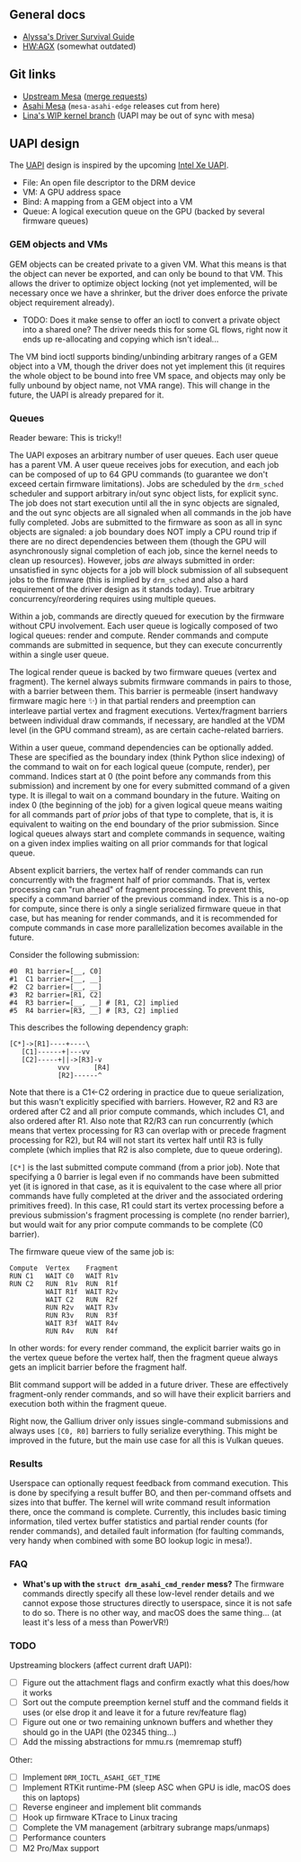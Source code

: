 ## General docs
* [Alyssa's Driver Survival Guide](https://rosenzweig.io/AlyssasDriverSurvivalGuide.txt)
* [HW:AGX](HW:AGX.md) (somewhat outdated)

## Git links
* [Upstream Mesa](https://gitlab.freedesktop.org/mesa/mesa) ([merge requests](https://gitlab.freedesktop.org/mesa/mesa/-/merge_requests?label_name%5B%5D=asahi))
* [Asahi Mesa](https://gitlab.freedesktop.org/asahi/mesa) (`mesa-asahi-edge` releases cut from here)
* [Lina's WIP kernel branch](https://github.com/AsahiLinux/linux/tree/gpu/rust-wip) (UAPI may be out of sync with mesa)

## UAPI design

The [UAPI](https://github.com/AsahiLinux/linux/blob/asahi-wip/include/uapi/drm/asahi_drm.h) design is inspired by the upcoming [Intel Xe UAPI](https://cgit.freedesktop.org/drm/drm-xe/tree/include/uapi/drm/xe_drm.h?h=drm-xe-next).

* File: An open file descriptor to the DRM device
* VM: A GPU address space
* Bind: A mapping from a GEM object into a VM
* Queue: A logical execution queue on the GPU (backed by several firmware queues)

### GEM objects and VMs

GEM objects can be created private to a given VM. What this means is that the object can never be exported, and can only be bound to that VM. This allows the driver to optimize object locking (not yet implemented, will be necessary once we have a shrinker, but the driver does enforce the private object requirement already).

* TODO: Does it make sense to offer an ioctl to convert a private object into a shared one? The driver needs this for some GL flows, right now it ends up re-allocating and copying which isn't ideal...

The VM bind ioctl supports binding/unbinding arbitrary ranges of a GEM object into a VM, though the driver does not yet implement this (it requires the whole object to be bound into free VM space, and objects may only be fully unbound by object name, not VMA range). This will change in the future, the UAPI is already prepared for it.

### Queues

Reader beware: This is tricky!!

The UAPI exposes an arbitrary number of user queues. Each user queue has a parent VM. A user queue receives jobs for execution, and each job can be composed of up to 64 GPU commands (to guarantee we don't exceed certain firmware limitations). Jobs are scheduled by the `drm_sched` scheduler and support arbitrary in/out sync object lists, for explicit sync. The job does not start execution until all the in sync objects are signaled, and the out sync objects are all signaled when all commands in the job have fully completed. Jobs are submitted to the firmware as soon as all in sync objects are signaled: a job boundary does NOT imply a CPU round trip if there are no direct dependencies between them (though the GPU will asynchronously signal completion of each job, since the kernel needs to clean up resources). However, jobs *are* always submitted in order: unsatisfied in sync objects for a job will block submission of all subsequent jobs to the firmware (this is implied by `drm_sched` and also a hard requirement of the driver design as it stands today). True arbitrary concurrency/reordering requires using multiple queues.

Within a job, commands are directly queued for execution by the firmware without CPU involvement. Each user queue is logically composed of two logical queues: render and compute. Render commands and compute commands are submitted in sequence, but they can execute concurrently within a single user queue.

The logical render queue is backed by two firmware queues (vertex and fragment). The kernel always submits firmware commands in pairs to those, with a barrier between them. This barrier is permeable (insert handwavy firmware magic here ✨) in that partial renders and preemption can interleave partial vertex and fragment executions. Vertex/fragment barriers between individual draw commands, if necessary, are handled at the VDM level (in the GPU command stream), as are certain cache-related barriers.

Within a user queue, command dependencies can be optionally added. These are specified as the boundary index (think Python slice indexing) of the command to wait on for each logical queue (compute, render), per command. Indices start at 0 (the point before any commands from this submission) and increment by one for every submitted command of a given type. It is illegal to wait on a command boundary in the future. Waiting on index 0 (the beginning of the job) for a given logical queue means waiting for all commands part of *prior* jobs of that type to complete, that is, it is equivalent to waiting on the end boundary of the prior submission. Since logical queues always start and complete commands in sequence, waiting on a given index implies waiting on all prior commands for that logical queue.

Absent explicit barriers, the vertex half of render commands can run concurrently with the fragment half of prior commands. That is, vertex processing can "run ahead" of fragment processing. To prevent this, specify a command barrier of the previous command index. This is a no-op for compute, since there is only a single serialized firmware queue in that case, but has meaning for render commands, and it is recommended for compute commands in case more parallelization becomes available in the future.

Consider the following submission:

```
#0  R1 barrier=[__, C0]
#1  C1 barrier=[__, __]
#2  C2 barrier=[__, __]
#3  R2 barrier=[R1, C2]
#4  R3 barrier=[__, __] # [R1, C2] implied
#5  R4 barrier=[R3, __] # [R3, C2] implied
```

This describes the following dependency graph:

```
[C*]->[R1]----+----\
   [C1]------+|---vv
   [C2]-----+||->[R3]-v
            vvv      [R4]
            [R2]------^
```
Note that there is a C1<-C2 ordering in practice due to queue serialization, but this wasn't explicitly specified with barriers. However, R2 and R3 are ordered after C2 and all prior compute commands, which includes C1, and also ordered after R1. Also note that R2/R3 can run concurrently (which means that vertex processing for R3 can overlap with or precede fragment processing for R2), but R4 will not start its vertex half until R3 is fully complete (which implies that R2 is also complete, due to queue ordering).

`[C*]` is the last submitted compute command (from a prior job). Note that specifying a 0 barrier is legal even if no commands have been submitted yet (it is ignored in that case, as it is equivalent to the case where all prior commands have fully completed at the driver and the associated ordering primitives freed). In this case, R1 could start its vertex processing before a previous submission's fragment processing is complete (no render barrier), but would wait for any prior compute commands to be complete (C0 barrier).

The firmware queue view of the same job is:
```
Compute  Vertex    Fragment
RUN C1   WAIT C0   WAIT R1v
RUN C2   RUN  R1v  RUN  R1f
         WAIT R1f  WAIT R2v
         WAIT C2   RUN  R2f
         RUN R2v   WAIT R3v
         RUN R3v   RUN  R3f
         WAIT R3f  WAIT R4v
         RUN R4v   RUN  R4f
```

In other words: for every render command, the explicit barrier waits go in the vertex queue before the vertex half, then the fragment queue always gets an implicit barrier before the fragment half.

Blit command support will be added in a future driver. These are effectively fragment-only render commands, and so will have their explicit barriers and execution both within the fragment queue.

Right now, the Gallium driver only issues single-command submissions and always uses `[C0, R0]` barriers to fully serialize everything. This might be improved in the future, but the main use case for all this is Vulkan queues.

### Results

Userspace can optionally request feedback from command execution. This is done by specifying a result buffer BO, and then per-command offsets and sizes into that buffer. The kernel will write command result information there, once the command is complete. Currently, this includes basic timing information, tiled vertex buffer statistics and partial render counts (for render commands), and detailed fault information (for faulting commands, very handy when combined with some BO lookup logic in mesa!).

### FAQ

* **What's up with the `struct drm_asahi_cmd_render` mess?**
  The firmware commands directly specify all these low-level render details and we cannot expose those structures directly to userspace, since it is not safe to do so. There is no other way, and macOS does the same thing... (at least it's less of a mess than PowerVR!)

### TODO

Upstreaming blockers (affect current draft UAPI):

* [ ] Figure out the attachment flags and confirm exactly what this does/how it works
* [ ] Sort out the compute preemption kernel stuff and the command fields it uses (or else drop it and leave it for a future rev/feature flag)
* [ ] Figure out one or two remaining unknown buffers and whether they should go in the UAPI (the 02345 thing...)
* [ ] Add the missing abstractions for mmu.rs (memremap stuff)

Other:

* [ ] Implement `DRM_IOCTL_ASAHI_GET_TIME`
* [ ] Implement RTKit runtime-PM (sleep ASC when GPU is idle, macOS does this on laptops)
* [ ] Reverse engineer and implement blit commands
* [ ] Hook up firmware KTrace to Linux tracing
* [ ] Complete the VM management (arbitrary subrange maps/unmaps)
* [ ] Performance counters
* [ ] M2 Pro/Max support